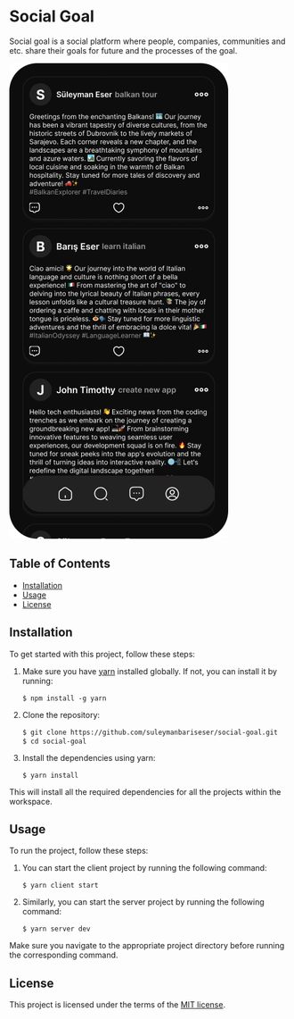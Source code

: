 # Social Goal

Social goal is a social platform where people, companies, communities and etc. share their goals for future and the processes of the goal.

![Home Screen](./apps/client/assets/docs/home_screen.png)

## Table of Contents

- [Installation](#installation)
- [Usage](#usage)
- [License](#license)

## Installation

To get started with this project, follow these steps:

1. Make sure you have [yarn](https://yarnpkg.com/) installed globally. If not, you can install it by running:

   ```shell
   $ npm install -g yarn
   ```

2. Clone the repository:

   ```shell
   $ git clone https://github.com/suleymanbariseser/social-goal.git
   $ cd social-goal
   ```

3. Install the dependencies using yarn:
   ```shell
   $ yarn install
   ```

This will install all the required dependencies for all the projects within the workspace.

## Usage

To run the project, follow these steps:

1. You can start the client project by running the following command:

   ```shell
   $ yarn client start
   ```

2. Similarly, you can start the server project by running the following command:

   ```shell
   $ yarn server dev
   ```

Make sure you navigate to the appropriate project directory before running the corresponding command.

## License

This project is licensed under the terms of the [MIT license](/LICENSE).
